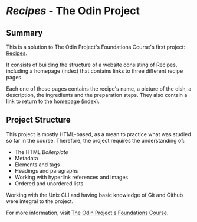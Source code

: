 <h1><i>Recipes</i> - The Odin Project</h1>

<h2>Summary</h2>

<p>This is a solution to The Odin Project's Foundations Course's first project: <a href="https://www.theodinproject.com/lessons/foundations-recipes">Recipes</a>.

<p>It consists of building the structure of a website consisting of Recipes, including a homepage (index) that contains links to three different recipe pages.</p>

<p>Each one of those pages contains the recipe's name, a picture of the dish, a description, the ingredients and the preparation steps. They also contain a link to return to the homepage (index).</p>

<h2>Project Structure</h2>

<p>This project is mostly HTML-based, as a mean to practice what was studied so far in the course. Therefore, the project requires the understanding of:</p>

<ul>
    <li>The HTML <i>Boilerplate</i></li>
    <li>Metadata</li>
    <li>Elements and tags</li>
    <li>Headings and paragraphs</li>
    <li>Working with hyperlink references and images</li>
    <li>Ordered and unordered lists</li>
</ul> 

<p>Working with the Unix CLI and having basic knowledge of Git and Github were integral to the project.</p>

For more information, visit <a href="https://www.theodinproject.com/paths/foundations/courses/foundations">The Odin Project's Foundations Course</a>.